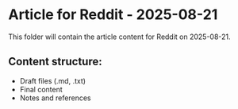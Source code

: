 # Article for Reddit - 2025-08-21

This folder will contain the article content for Reddit on 2025-08-21.

## Content structure:
- Draft files (.md, .txt)
- Final content
- Notes and references
